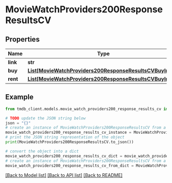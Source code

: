 # MovieWatchProviders200ResponseResultsCV


## Properties

Name | Type | Description | Notes
------------ | ------------- | ------------- | -------------
**link** | **str** |  | [optional] 
**buy** | [**List[MovieWatchProviders200ResponseResultsCVBuyInner]**](MovieWatchProviders200ResponseResultsCVBuyInner.md) |  | [optional] 
**rent** | [**List[MovieWatchProviders200ResponseResultsCVBuyInner]**](MovieWatchProviders200ResponseResultsCVBuyInner.md) |  | [optional] 

## Example

```python
from tmdb_client.models.movie_watch_providers200_response_results_cv import MovieWatchProviders200ResponseResultsCV

# TODO update the JSON string below
json = "{}"
# create an instance of MovieWatchProviders200ResponseResultsCV from a JSON string
movie_watch_providers200_response_results_cv_instance = MovieWatchProviders200ResponseResultsCV.from_json(json)
# print the JSON string representation of the object
print(MovieWatchProviders200ResponseResultsCV.to_json())

# convert the object into a dict
movie_watch_providers200_response_results_cv_dict = movie_watch_providers200_response_results_cv_instance.to_dict()
# create an instance of MovieWatchProviders200ResponseResultsCV from a dict
movie_watch_providers200_response_results_cv_from_dict = MovieWatchProviders200ResponseResultsCV.from_dict(movie_watch_providers200_response_results_cv_dict)
```
[[Back to Model list]](../README.md#documentation-for-models) [[Back to API list]](../README.md#documentation-for-api-endpoints) [[Back to README]](../README.md)


